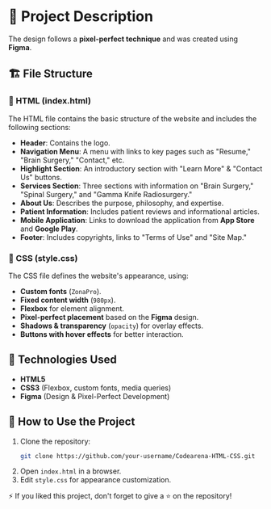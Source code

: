 # 📌 Project Description
The design follows a **pixel-perfect technique** and was created using **Figma**.

## 🏗 File Structure

### 📄 HTML (index.html)
The HTML file contains the basic structure of the website and includes the following sections:
- **Header**: Contains the logo.
- **Navigation Menu**: A menu with links to key pages such as "Resume," "Brain Surgery," "Contact," etc.
- **Highlight Section**: An introductory section with "Learn More" & "Contact Us" buttons.
- **Services Section**: Three sections with information on "Brain Surgery," "Spinal Surgery," and "Gamma Knife Radiosurgery."
- **About Us**: Describes the purpose, philosophy, and expertise.
- **Patient Information**: Includes patient reviews and informational articles.
- **Mobile Application**: Links to download the application from **App Store** and **Google Play**.
- **Footer**: Includes copyrights, links to "Terms of Use" and "Site Map."

### 🎨 CSS (style.css)
The CSS file defines the website's appearance, using:
- **Custom fonts** (`ZonaPro`).
- **Fixed content width** (`980px`).
- **Flexbox** for element alignment.
- **Pixel-perfect placement** based on the **Figma** design.
- **Shadows & transparency** (`opacity`) for overlay effects.
- **Buttons with hover effects** for better interaction.

## 🚀 Technologies Used
- **HTML5**
- **CSS3** (Flexbox, custom fonts, media queries)
- **Figma** (Design & Pixel-Perfect Development)

## 📂 How to Use the Project
1. Clone the repository:
   ```bash
   git clone https://github.com/your-username/Codearena-HTML-CSS.git
   ```
2. Open `index.html` in a browser.
3. Edit `style.css` for appearance customization.

⚡ If you liked this project, don't forget to give a ⭐ on the repository!
